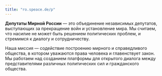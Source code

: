 ```yaml
---
title: "ro.speace.de/p"
---
```


**Депутаты Мирной России** — это объединение независимых депутатов, выступающих за прекращение войн и установление мира. Мы считаем, что насилие не может быть решением политических проблем, и стремимся к диалогу и сотрудничеству.

Наша миссия — содействие построению мирного и справедливого общества, в котором уважаются права человека и главенствует закон. Мы работаем над созданием платформы для открытого диалога между представителями различных политических сил и гражданского общества.

